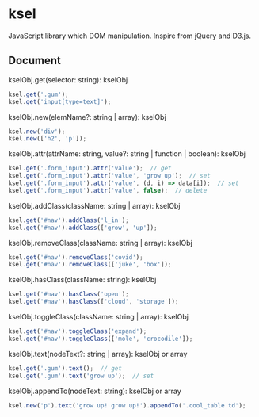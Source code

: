 # ksel
JavaScript library which DOM manipulation. Inspire from jQuery and D3.js.

## Document
kselObj.get(selector: string): kselObj
``` js
ksel.get('.gum');
ksel.get('input[type=text]');
```

kselObj.new(elemName?: string | array): kselObj
``` js
ksel.new('div');
ksel.new(['h2', 'p']);
```

kselObj.attr(attrName: string, value?: string | function | boolean): kselObj
``` js
ksel.get('.form_input').attr('value');  // get
ksel.get('.form_input').attr('value', 'grow up');  // set
ksel.get('.form_input').attr('value', (d, i) => data[i]);  // set
ksel.get('.form_input').attr('value', false);  // delete
```

kselObj.addClass(className: string | array): kselObj
``` js
ksel.get('#nav').addClass('l_in');
ksel.get('#nav').addClass(['grow', 'up']);
```

kselObj.removeClass(className: string | array): kselObj
``` js
ksel.get('#nav').removeClass('covid');
ksel.get('#nav').removeClass(['juke', 'box']);
```

kselObj.hasClass(className: string): kselObj
``` js
ksel.get('#nav').hasClass('open');
ksel.get('#nav').hasClass(['cloud', 'storage']);
```

kselObj.toggleClass(className: string | array): kselObj
``` js
ksel.get('#nav').toggleClass('expand');
ksel.get('#nav').toggleClass(['mole', 'crocodile']);
```

kselObj.text(nodeText?: string | array): kselObj or array
``` js
ksel.get('.gum').text();  // get
ksel.get('.gum').text('grow up');  // set
```

kselObj.appendTo(nodeText: string): kselObj or array
``` js
ksel.new('p').text('grow up! grow up!').appendTo('.cool_table td');
```